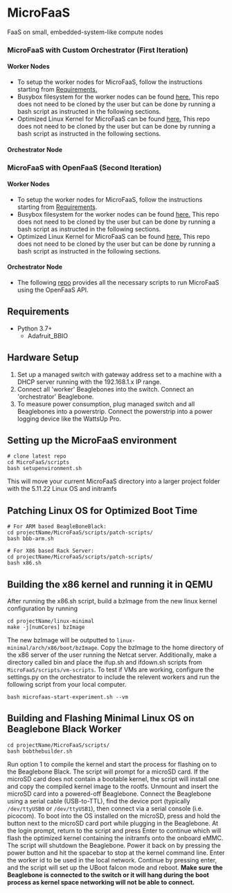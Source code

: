 # MicroFaaS
FaaS on small, embedded-system-like compute nodes

### MicroFaaS with Custom Orchestrator (First Iteration)
#### Worker Nodes
- To setup the worker nodes for MicroFaaS, follow the instructions starting from [Requirements.](./README.md#Requirements)
- Busybox filesystem for the worker nodes can be found [here.](https://github.com/peaclab/linux-initramfs) This repo does not need to be cloned by the user but can be done by running a bash script as instructed in the following sections.
- Optimized Linux Kernel for MicroFaaS can be found [here.](https://github.com/peaclab/linux-minimal) This repo does not need to be cloned by the user but can be done by running a bash script as instructed in the following sections.

#### Orchestrator Node

### MicroFaaS with OpenFaaS (Second Iteration)
#### Worker Nodes
- To setup the worker nodes for MicroFaaS, follow the instructions starting from [Requirements](./README.md#Requirements).
- Busybox filesystem for the worker nodes can be found [here.](https://github.com/peaclab/linux-initramfs) This repo does not need to be cloned by the user but can be done by running a bash script as instructed in the following sections.
- Optimized Linux Kernel for MicroFaaS can be found [here.](https://github.com/peaclab/linux-minimal) This repo does not need to be cloned by the user but can be done by running a bash script as instructed in the following sections.

#### Orchestrator Node
- The following [repo](https://github.com/peaclab/openfaas-microfaas/tree/master) provides all the necessary scripts to run MicroFaaS using the OpenFaaS API. 

## Requirements

* Python 3.7+
  * Adafruit_BBIO
## Hardware Setup
1. Set up a managed switch with gateway address set to a machine with a DHCP server running with the 192.168.1.x IP range.
2. Connect all 'worker' Beaglebones into the switch. Connect an 'orchestrator' Beaglebone.
3. To measure power consumption, plug managed switch and all Beaglebones into a powerstrip. Connect the powerstrip into a power logging device like the WattsUp Pro.

## Setting up the MicroFaaS environment
```
# clone latest repo
cd MicroFaaS/scripts
bash setupenvironment.sh
```
This will move your current MicroFaaS directory into a larger project folder with the 5.11.22 Linux OS and initramfs

## Patching Linux OS for Optimized Boot Time
```
# For ARM based BeagleBoneBlack:
cd projectName/MicroFaaS/scripts/patch-scripts/
bash bbb-arm.sh

# For X86 based Rack Server:
cd projectName/MicroFaaS/scripts/patch-scripts/
bash x86.sh
```

## Building the x86 kernel and running it in QEMU
After running the x86.sh script, build a bzImage from the new linux kernel configuration by running
```
cd projectName/linux-minimal
make -j[numCores] bzImage
```
The new bzImage will be outputted to `linux-minimal/arch/x86/boot/bzImage`. Copy the bzImage to the home directory of the x86 server of the user running the Netcat server. Additionally, make a directory called bin and place the ifup.sh and ifdown.sh scripts from `MicroFaaS/scripts/vm-scripts`. To test if VMs are working, configure the settings.py on the orchestrator to include the relevent workers and run the following script from your local computer. 
```
bash microfaas-start-experiment.sh --vm
```

## Building and Flashing Minimal Linux OS on Beaglebone Black Worker
```
cd projectName/MicroFaaS/scripts/
bash bobthebuilder.sh
```
Run option 1 to compile the kernel and start the process for flashing on to the Beaglebone Black. The script will prompt for a microSD card. If the microSD card does not contain a bootable kernel, the script will install one and copy the compiled kernel image to the rootfs. Unmount and insert the microSD card into a powered-off Beaglebone. Connect the Beaglebone using a serial cable (USB-to-TTL), find the device port (typically `/dev/ttyUSB0` or `/dev/ttyUSB1`), then connect via a serial console (i.e. picocom). To boot into the OS installed on the microSD, press and hold the button next to the microSD card port while plugging in the Beaglebone. At the login prompt, return to the script and press Enter to continue which will flash the optimized kernel containing the initramfs onto the onboard eMMC. The script will shutdown the Beaglebone. Power it back on by pressing the power button and hit the spacebar to stop at the kernel command line. Enter the worker id to be used in the local network. Continue by pressing enter, and the script will set up the UBoot falcon mode and reboot. **Make sure the Beaglebone is connected to the switch or it will hang during the boot process as kernel space networking will not be able to connect.**
